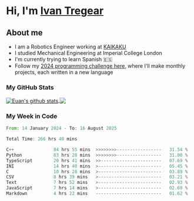 # Hi, I'm [Ivan Tregear](https://www.linkedin.com/in/ivantregear/)

## About me

* I am a Robotics Engineer working at [KAIKAKU](https://github.com/KAIKAKU-AI)
* I studied Mechanical Engineering at Imperial College London
* I'm currently trying to learn Spanish :es:
* Follow my [2024 programming challenge here](https://github.com/ITregear?tab=repositories), where I'll make monthly projects, each written in a new language


### My GitHub Stats

<a href="#my-github-stats">
  <img align="center" src="https://github-readme-stats.vercel.app/api?username=itregear&count_private=true&show_icons=true&include_all_commits=true&theme=material-palenight" alt="Euan's github stats" />
</a>

<a href="#my-github-stats">
  <img align="center" src="https://github-readme-stats.vercel.app/api/top-langs/?username=itregear&layout=compact&theme=material-palenight" />
</a>

### My Week in Code
<!--START_SECTION:waka-->

```rust
From: 14 January 2024 - To: 16 August 2025

Total Time: 266 hrs 40 mins

C++               84 hrs 55 mins  >>>>>>>>-----------------   31.54 %
Python            83 hrs 28 mins  >>>>>>>>-----------------   31.00 %
TypeScript        20 hrs 41 mins  >>-----------------------   07.69 %
INI               14 hrs 40 mins  >------------------------   05.45 %
C                 10 hrs 28 mins  >------------------------   03.89 %
CSV               8 hrs 39 mins   >------------------------   03.21 %
Text              7 hrs 52 mins   >------------------------   02.93 %
JavaScript        7 hrs 14 mins   >------------------------   02.69 %
Markdown          4 hrs 22 mins   -------------------------   01.62 %
```

<!--END_SECTION:waka-->
